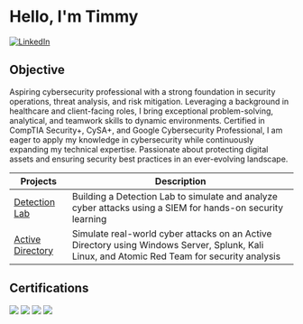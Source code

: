 # Hello, I'm Timmy
[![LinkedIn](https://img.shields.io/badge/LinkedIn-%230077B5.svg?logo=linkedin&logoColor=white)](https://www.linkedin.com/in/timmyh322/)

## Objective

Aspiring cybersecurity professional with a strong foundation in security operations, threat analysis, and risk mitigation. Leveraging a background in healthcare and client-facing roles, I bring exceptional problem-solving, analytical, and teamwork skills to dynamic environments. Certified in CompTIA Security+, CySA+, and Google Cybersecurity Professional, I am eager to apply my knowledge in cybersecurity while continuously expanding my technical expertise. Passionate about protecting digital assets and ensuring security best practices in an ever-evolving landscape.


| Projects        | Description |
|-----------------|-------------|
| <a href="https://github.com/AyeChumm/Detection-Lab">Detection Lab</a>| Building a Detection Lab to simulate and analyze cyber attacks using a SIEM for hands-on security learning |
| <a href="https://github.com/AyeChumm/Active-Directory-Project">Active Directory</a>| Simulate real-world cyber attacks on an Active Directory using Windows Server, Splunk, Kali Linux, and Atomic Red Team for security analysis|

## Certifications
<div>
<img src="https://img.shields.io/badge/-Security%2B-FF0000?&style=for-the-badge&logo=CompTIA&logoColor=white" />
<img src="https://img.shields.io/badge/-CySA%2B-FF0000?&style=for-the-badge&logo=CompTIA&logoColor=white" />
<img src="https://img.shields.io/badge/-Google%20Cybersecurity-4285F4?&style=for-the-badge&logoColor=white" />
<img src="https://img.shields.io/badge/-Splunk%20Core%20Certified%20User-000000?&style=for-the-badge&logo=Splunk&logoColor=white" />


